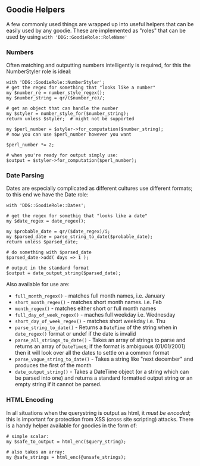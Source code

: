 ## Goodie Helpers

A few commonly used things are wrapped up into useful helpers that can be easily used by any goodie. These are implemented as "roles" that can be used by using `with 'DDG::GoodieRole::RoleName'`

### Numbers

Often matching and outputting numbers intelligently is required, for this the NumberStyler role is ideal:
```
with 'DDG::GoodieRole::NumberStyler';
# get the regex for something that "looks like a number"
my $number_re = number_style_regex();
my $number_string = qr/($number_re)/;

# get an object that can handle the number
my $styler = number_style_for($number_string);
return unless $styler;  # might not be supported

my $perl_number = $styler->for_computation($number_string);
# now you can use $perl_number however you want

$perl_number *= 2;

# when you're ready for output simply use:
$output = $styler->for_computation($perl_number);
```

### Date Parsing

Dates are especially complicated as different cultures use different formats; to this end we have the Date role:
```
with 'DDG::GoodieRole::Dates';

# get the regex for somethig that "looks like a date"
my $date_regex = date_regex();

my $probable_date = qr/($date_regex)/i;
my $parsed_date = parse_string_to_date($probable_date);
return unless $parsed_date;

# do something with $parsed_date
$parsed_date->add( days => 1 );

# output in the standard format
$output = date_output_string($parsed_date);
```

Also available for use are:
* `full_month_regex()` - matches full month names, i.e. January
* `short_month_regex()` - matches short month names. i.e. Feb
* `month_regex()` - matches either short or full month names
* `full_day_of_week_regex()` -  maches full weekday i.e. Wednesday
* `short_day_of_week_regex()` - matches short weekday i.e. Thu
* `parse_string_to_date()` - Returns a `DateTime` of the string when in `date_regex()` format or undef if the date is invalid
* `parse_all_strings_to_date()` - Takes an array of strings to parse and returns an array of `DateTime`s; if the format is ambiguous (01/01/2001) then it will look over all the dates to settle on a common format
* `parse_vague_string_to_date()` - Takes a string like "next december" and produces the first of the month
* `date_output_string()` - Takes a DateTime object (or a string which can be parsed into one) and returns a standard formatted output string or an empty string if it cannot be parsed.
 

### HTML Encoding

In all situations when the querystring is output as html, it *must be encoded*; this is important for protection from XSS (cross site scripting) attacks. There is a handy helper available for goodies in the form of:

```
# simple scalar:
my $safe_to_output = html_enc($query_string);

# also takes an array:
my @safe_strings = html_enc(@unsafe_strings);

```
